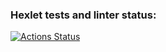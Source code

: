 ### Hexlet tests and linter status:
[![Actions Status](https://github.com/erenman85/frontend-project-lvl1/workflows/hexlet-check/badge.svg)](https://github.com/erenman85/frontend-project-lvl1/actions)